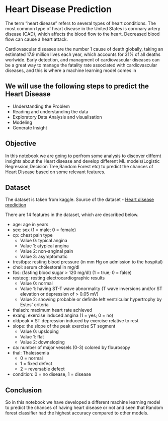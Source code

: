 # Heart Disease Prediction
The term “heart disease” refers to several types of heart conditions. The most common type of heart disease in the United States is coronary artery disease (CAD), which affects the blood flow to the heart. Decreased blood flow can cause a heart attack.


Cardiovascular diseases are the number 1 cause of death globally, taking an estimated 17.9 million lives each year, which accounts for 31% of all deaths worlwide. Early detection, and managment of cardiovascular diseases can be a great way to manage the fatality rate associated with cardiovascular diseases, and this is where a machine learning model comes in

## We will use the following steps to predict the Heart Disease
* Understanding the Problem
* Reading and understanding the data
* Exploratory Data Analysis and visualisation
* Modeling
* Generate Insight

## Objective
In this notebook we are going to perfrom some analysis to discover differnt insights about the Heart disease and develop different ML models(Logistic Regression,Decision Tree,Random Forest etc) to predict the chances of Heart Disease based on some relevant features.

## Dataset
The dataset is taken from kaggle. Source of the dataset - [Heart disease prediction](https://www.kaggle.com/datasets/cherngs/heart-disease-cleveland-uci)

There are 14 features in the dataset, which are described below.

* age: age in years
* sex: sex (1 = male; 0 = female)
* cp: chest pain type
    * Value 0: typical angina
    * Value 1: atypical angina
    * Value 2: non-anginal pain
    * Value 3: asymptomatic
* trestbps: resting blood pressure (in mm Hg on admission to the hospital)
* chol: serum cholestoral in mg/dl
* fbs: (fasting blood sugar > 120 mg/dl) (1 = true; 0 = false)
* restecg: resting electrocardiographic results
    * Value 0: normal
    * Value 1: having ST-T wave abnormality (T wave inversions and/or ST elevation or depression of > 0.05 mV)
    * Value 2: showing probable or definite left ventricular hypertrophy by Estes' criteria
* thalach: maximum heart rate achieved
* exang: exercise induced angina (1 = yes; 0 = no)
* oldpeak = ST depression induced by exercise relative to rest
* slope: the slope of the peak exercise ST segment
    * Value 0: upsloping
    * Value 1: flat
    * Value 2: downsloping
* ca: number of major vessels (0-3) colored by flourosopy
* thal: Thalessemia
    * 0 = normal
    * 1 = fixed defect
    * 2 = reversable defect
* condition: 0 = no disease, 1 = disease



## Conclusion
So in this notebook we have developed a different machine learning model to predict the chances of having heart disease or not and seen that Random forest classifier had the highest accuracy compared to other models.
